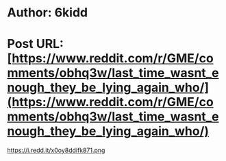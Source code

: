 # Author: 6kidd
# Post URL: [https://www.reddit.com/r/GME/comments/obhq3w/last_time_wasnt_enough_they_be_lying_again_who/](https://www.reddit.com/r/GME/comments/obhq3w/last_time_wasnt_enough_they_be_lying_again_who/)


https://i.redd.it/x0oy8ddifk871.png